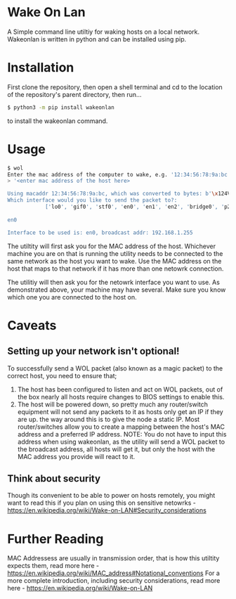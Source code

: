 # Wake On Lan
A Simple command line utiltiy for waking hosts on a local network. Wakeonlan is written in python and can be installed using pip.

# Installation
First clone the repository, then open a shell terminal and cd to the location of the repository's parent directory, then run...

```bash
$ python3 -m pip install wakeonlan

```
to install the wakeonlan command. 

# Usage
```bash
$ wol
Enter the mac address of the computer to wake, e.g. '12:34:56:78:9a:bc'
> '<enter mac address of the host here>

Using macaddr 12:34:56:78:9a:bc, which was converted to bytes: b'\x124Vx\x9a\xbc'
Which interface would you like to send the packet to?: 
            ['lo0', 'gif0', 'stf0', 'en0', 'en1', 'en2', 'bridge0', 'p2p0', 'awdl0', 'llw0', 'utun0', 'utun1']
    
en0

Interface to be used is: en0, broadcast addr: 192.168.1.255

```
The utiltity will first ask you for the MAC address of the host. Whichever machine you are on that is running the utility needs to be connected 
to the same network as the host you want to wake. Use the MAC address on the host that maps to that network if it has more than one netowrk connection. 

The utilitiy will then ask you for the netowrk interface you want to use. As demonstrated above, your machine may have several. Make sure you 
know which one you are connected to the host on.

# Caveats

## Setting up your network isn't optional!
To successfully send a WOL packet (also known as a magic packet) to the correct host, you need to ensure that;
1. The host has been configured to listen and act on WOL packets, out of the box nearly all hosts require changes to BIOS settings to enable this.
2. The host will be powered down, so pretty much any router/switch equipment will not send any packets to it as hosts only get an IP if they are up.
    the way around this is to give the node a static IP. Most router/switches allow you to create a mapping between the host's MAC address and a preferred IP address.
    NOTE: You do not have to input this address when using wakeonlan, as the utility will send a WOL packet to the broadcast address, all hosts will get it, but only 
    the host with the MAC address you provide will react to it.

## Think about security
Though its convenient to be able to power on hosts remotely, you might want to read this if you plan on using this on sensitive netowrks - https://en.wikipedia.org/wiki/Wake-on-LAN#Security_considerations

# Further Reading
MAC Addressess are usually in transmission order, that is how this utiltity expects them, read more here - https://en.wikipedia.org/wiki/MAC_address#Notational_conventions
For a more complete introduction, including security considerations, read more here - https://en.wikipedia.org/wiki/Wake-on-LAN
